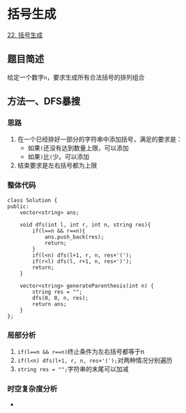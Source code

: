 # 括号生成

[22. 括号生成](https://leetcode.cn/problems/generate-parentheses/description/)

## 题目简述
给定一个数字`n`，要求生成所有合法括号的排列组合

## 方法一、DFS暴搜

### 思路
1. 在一个已经排好一部分的字符串中添加括号，满足的要求是：
   * 如果`(`还没有达到数量上限，可以添加
   * 如果`)`比`(`少。可以添加
2. 结束要求是左右括号都为上限

### 整体代码
```
class Solution {
public:
    vector<string> ans;

    void dfs(int l, int r, int n, string res){
        if(l==n && r==n){
            ans.push_back(res);
            return;
        }
        if(l<n) dfs(l+1, r, n, res+'(');
        if(r<l) dfs(l, r+1, n, res+')');
        return;
    }

    vector<string> generateParenthesis(int n) {
        string res = "";
        dfs(0, 0, n, res);
        return ans;
    }
};
```

### 局部分析
1. `if(l==n && r==n)`终止条件为左右括号都等于n
2. `if(l<n) dfs(l+1, r, n, res+'(');`对两种情况分别遍历
3. `string res = "";`字符串的末尾可以加减

### 时空复杂度分析
* 
